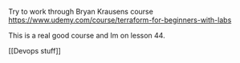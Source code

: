 Try to work through Bryan Krausens course
https://www.udemy.com/course/terraform-for-beginners-with-labs

This is a real good course and Im on lesson 44.

[[Devops stuff]]


